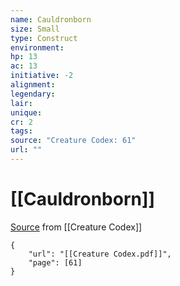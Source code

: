 ```yaml
---
name: Cauldronborn
size: Small
type: Construct
environment: 
hp: 13
ac: 13
initiative: -2
alignment: 
legendary: 
lair: 
unique: 
cr: 2
tags: 
source: "Creature Codex: 61"
url: ""
---
```

# [[Cauldronborn]]

[Source](zotero://open-pdf/library/items/NTNKJRHG?page=61) from [[Creature Codex]]

```pdf
{
	"url": "[[Creature Codex.pdf]]",
	"page": [61]
}
```

